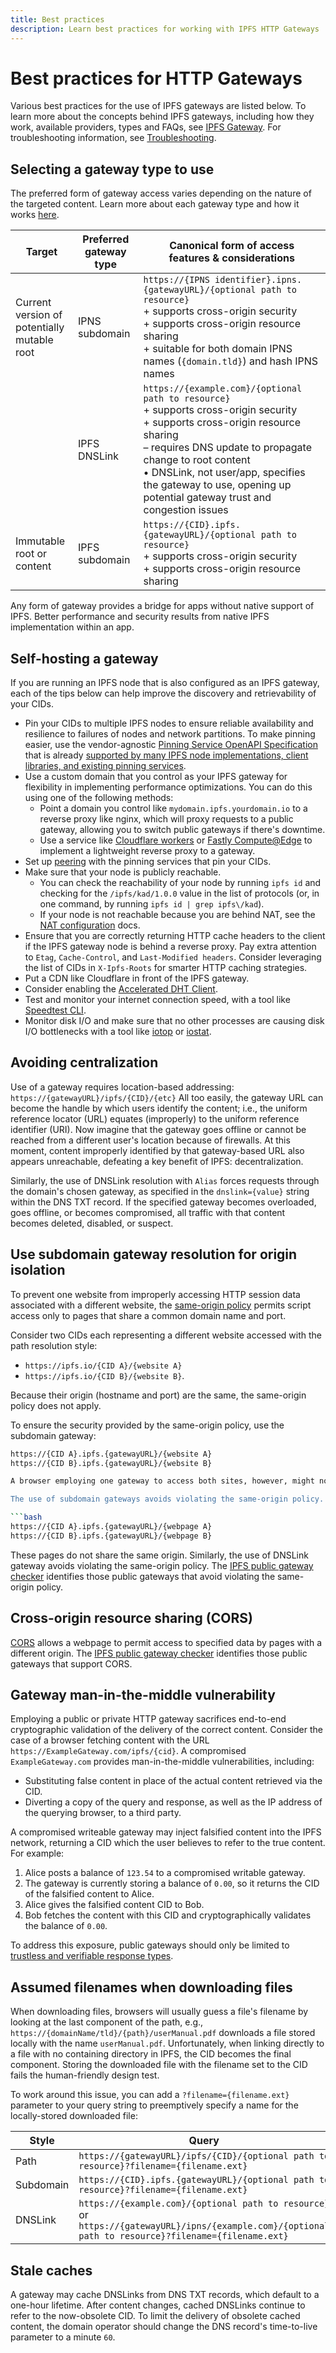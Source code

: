 ```yaml
---
title: Best practices 
description: Learn best practices for working with IPFS HTTP Gateways
---
```


# Best practices for HTTP Gateways

Various best practices for the use of IPFS gateways are listed below. To learn more about the concepts behind IPFS gateways, including how they work, available providers, types and FAQs, see [IPFS Gateway](../concepts/ipfs-gateway.md). For troubleshooting information, see [Troubleshooting](./gateway-troubleshooting.md).

## Selecting a gateway type to use

The preferred form of gateway access varies depending on the nature of the targeted content. Learn more about each gateway type and how it works [here](../concepts/ipfs-gateway.md#gateway-types).

| Target                                          | Preferred gateway type | Canonical form of access <br> features & considerations                                                                                                                                                                                                                                                                     |
| ----------------------------------------------- | ---------------------- | --------------------------------------------------------------------------------------------------------------------------------------------------------------------------------------------------------------------------------------------------------------------------------------------------------------------------- |
| Current version of <br>potentially mutable root | IPNS subdomain         | `https://{IPNS identifier}.ipns.{gatewayURL}/{optional path to resource}` <br> + supports cross-origin security <br> + supports cross-origin resource sharing <br> + suitable for both domain IPNS names (`{domain.tld}`) and hash IPNS names                                                                               |
|                                                 | IPFS DNSLink           | `https://{example.com}/{optional path to resource}` <br> + supports cross-origin security <br> + supports cross-origin resource sharing <br> – requires DNS update to propagate change to root content <br> • DNSLink, not user/app, specifies the gateway to use, opening up potential gateway trust and congestion issues |
| Immutable root or <br> content                  | IPFS subdomain         | `https://{CID}.ipfs.{gatewayURL}/{optional path to resource}` <br> + supports cross-origin security <br> + supports cross-origin resource sharing                                                                                                                                                                           |

Any form of gateway provides a bridge for apps without native support of IPFS. Better performance and security results from native IPFS implementation within an app.

## Self-hosting a gateway 

If you are running an IPFS node that is also configured as an IPFS gateway, each of the tips below can help improve the discovery and retrievability of your CIDs.

- Pin your CIDs to multiple IPFS nodes to ensure reliable availability and resilience to failures of nodes and network partitions. To make pinning easier, use the vendor-agnostic [Pinning Service OpenAPI Specification](https://ipfs.github.io/pinning-services-api-spec/) that is already [supported by many IPFS node implementations, client libraries, and existing pinning services](https://github.com/ipfs/pinning-services-api-spec#adoption).
- Use a custom domain that you control as your IPFS gateway for flexibility in implementing performance optimizations. You can do this using one of the following methods:
  - Point a domain you control like `mydomain.ipfs.yourdomain.io` to a reverse proxy like nginx, which will proxy requests to a public gateway, allowing you to switch public gateways if there's downtime.
  - Use a service like [Cloudflare workers](https://workers.cloudflare.com/) or [Fastly Compute@Edge](https://www.fastly.com/products/edge-compute) to implement a lightweight reverse proxy to a gateway.
- Set up [peering](./peering-with-content-providers.md) with the pinning services that pin your CIDs.
- Make sure that your node is publicly reachable.
   - You can check the reachability of your node by running `ipfs id` and checking for the `/ipfs/kad/1.0.0` value in the list of protocols (or, in one command, by running `ipfs id | grep ipfs\/kad`).
   - If your node is not reachable because you are behind NAT, see the [NAT configuration](https://docs.ipfs.tech/how-to/nat-configuration/#ipv6) docs.
- Ensure that you are correctly returning HTTP cache headers to the client if the IPFS gateway node is behind a reverse proxy. Pay extra attention to `Etag`, `Cache-Control`, and `Last-Modified headers`. Consider leveraging the list of CIDs in `X-Ipfs-Roots` for smarter HTTP caching strategies.
- Put a CDN like Cloudflare in front of the IPFS gateway.
- Consider enabling the [Accelerated DHT Client](https://github.com/ipfs/go-ipfs/blob/master/docs/experimental-features.md#accelerated-dht-client). 
- Test and monitor your internet connection speed, with a tool like [Speedtest CLI](https://www.speedtest.net/apps/cli).
- Monitor disk I/O and make sure that no other processes are causing disk I/O bottlenecks with a tool like [iotop](https://linux.die.net/man/1/iotop) or [iostat](https://linux.die.net/man/1/iostat).



## Avoiding centralization

Use of a gateway requires location-based addressing: `https://{gatewayURL}/ipfs/{CID}/{etc}` All too easily, the gateway URL can become the handle by which users identify the content; i.e., the uniform reference locator (URL) equates (improperly) to the uniform reference identifier (URI). Now imagine that the gateway goes offline or cannot be reached from a different user's location because of firewalls. At this moment, content improperly identified by that gateway-based URL also appears unreachable, defeating a key benefit of IPFS: decentralization.

Similarly, the use of DNSLink resolution with `Alias` forces requests through the domain's chosen gateway, as specified in the `dnslink={value}` string within the DNS TXT record. If the specified gateway becomes overloaded, goes offline, or becomes compromised, all traffic with that content becomes deleted, disabled, or suspect.

## Use subdomain gateway resolution for origin isolation

To prevent one website from improperly accessing HTTP session data associated with a different website, the [same-origin policy](https://en.wikipedia.org/wiki/Same-origin_policy) permits script access only to pages that share a common domain name and port.

Consider two CIDs each representing a different website accessed with the path resolution style: 
 - `https://ipfs.io/{CID A}/{website A}`
 - `https://ipfs.io/{CID B}/{website B}`. 
 
Because their origin (hostname and port) are the same, the same-origin policy does not apply. 

To ensure the security provided by the same-origin policy, use the subdomain gateway:
```bash
https://{CID A}.ipfs.{gatewayURL}/{website A}
https://{CID B}.ipfs.{gatewayURL}/{website B}

A browser employing one gateway to access both sites, however, might not enforce that security policy. From that browser's perspective, both pages share a common origin: the gateway as identified in the URL `https://{gatewayURL}/...`.

The use of subdomain gateways avoids violating the same-origin policy. In this situation, the gateway's reference to the two pages becomes:

```bash
https://{CID A}.ipfs.{gatewayURL}/{webpage A}
https://{CID B}.ipfs.{gatewayURL}/{webpage B}
```

These pages do not share the same origin. Similarly, the use of DNSLink gateway avoids violating the same-origin policy. The [IPFS public gateway checker](https://ipfs.github.io/public-gateway-checker/) identifies those public gateways that avoid violating the same-origin policy.

## Cross-origin resource sharing (CORS)

[CORS](https://web.archive.org/web/20200418003728/https://developer.mozilla.org/en-US/docs/Web/HTTP/CORS#The_HTTP_response_headers) allows a webpage to permit access to specified data by pages with a different origin. The [IPFS public gateway checker](https://ipfs.github.io/public-gateway-checker/) identifies those public gateways that support CORS.

## Gateway man-in-the-middle vulnerability

Employing a public or private HTTP gateway sacrifices end-to-end cryptographic validation of the delivery of the correct content. Consider the case of a browser fetching content with the URL `https://ExampleGateway.com/ipfs/{cid}`. A compromised `ExampleGateway.com` provides man-in-the-middle vulnerabilities, including:

- Substituting false content in place of the actual content retrieved via the CID.
- Diverting a copy of the query and response, as well as the IP address of the querying browser, to a third party.

A compromised writeable gateway may inject falsified content into the IPFS network, returning a CID which the user believes to refer to the true content. For example:

1. Alice posts a balance of `123.54` to a compromised writable gateway.
1. The gateway is currently storing a balance of `0.00`, so it returns the CID of the falsified content to Alice.
1. Alice gives the falsified content CID to Bob.
1. Bob fetches the content with this CID and cryptographically validates the balance of `0.00`.

To address this exposure, public gateways should only be limited to [trustless and verifiable response types](https://docs.ipfs.tech/reference/http/gateway/#trustless-verifiable-retrieval).

## Assumed filenames when downloading files

When downloading files, browsers will usually guess a file's filename by looking at the last component of the path, e.g., `https://{domainName/tld}/{path}/userManual.pdf` downloads a file stored locally with the name `userManual.pdf`. Unfortunately, when linking directly to a file with no containing directory in IPFS, the CID becomes the final component. Storing the downloaded file with the filename set to the CID fails the human-friendly design test.

To work around this issue, you can add a `?filename={filename.ext}` parameter to your query string to preemptively specify a name for the locally-stored downloaded file:

| Style     | Query                                                                                                                                                     |
| --------- | --------------------------------------------------------------------------------------------------------------------------------------------------------- |
| Path      | `https://{gatewayURL}/ipfs/{CID}/{optional path to resource}?filename={filename.ext}`                                                                     |
| Subdomain | `https://{CID}.ipfs.{gatewayURL}/{optional path to resource}?filename={filename.ext}`                                                                     |
| DNSLink   | `https://{example.com}/{optional path to resource}` or <br> `https://{gatewayURL}/ipns/{example.com}/{optional path to resource}?filename={filename.ext}` |

## Stale caches

A gateway may cache DNSLinks from DNS TXT records, which default to a one-hour lifetime. After content changes, cached DNSLinks continue to refer to the now-obsolete CID. To limit the delivery of obsolete cached content, the domain operator should change the DNS record's time-to-live parameter to a minute `60`.
